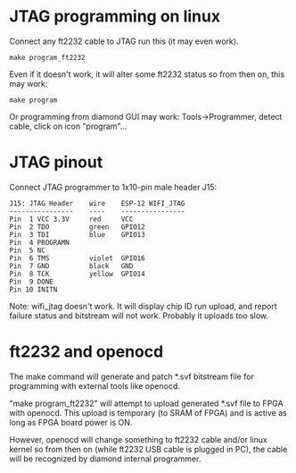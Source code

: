 # JTAG programming on linux

Connect any ft2232 cable to JTAG
run this (it may even work).

    make program_ft2232

Even if it doesn't work, it will alter some
ft2232 status so from then on, this may work:

    make program

Or programming from diamond GUI may work:
Tools->Programmer, detect cable, click on icon "program"...

# JTAG pinout

Connect JTAG programmer to 1x10-pin male header J15:

    J15: JTAG Header    wire    ESP-12 WIFI_JTAG
    ----------------    ----    ----------------
    Pin  1 VCC 3.3V     red     VCC
    Pin  2 TDO          green   GPIO12
    Pin  3 TDI          blue    GPIO13
    Pin  4 PROGRAMN
    Pin  5 NC
    Pin  6 TMS          violet  GPIO16
    Pin  7 GND          black   GND
    Pin  8 TCK          yellow  GPIO14
    Pin  9 DONE
    Pin 10 INITN

Note: wifi_jtag doesn't work. It will display chip ID
run upload, and report failure status and bitstream will not work.
Probably it uploads too slow.

# ft2232 and openocd

The make command will generate and patch *.svf bitstream file 
for programming with external tools like openocd.

"make program_ft2232" will attempt to upload generated *.svf 
file to FPGA with openocd. This upload is temporary (to SRAM of FPGA)
and is active as long as FPGA board power is ON.

However, openocd will change something to ft2232 cable and/or linux kernel 
so from then on (while ft2232 USB cable is plugged in PC), the cable will be 
recognized by diamond internal programmer.
